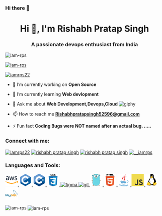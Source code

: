 ### Hi there 👋


<h1 align="center">Hi 👋, I'm Rishabh Pratap Singh</h1>
<h3 align="center">A passionate devops enthusiast from India</h3>

<p align="left"> <img src="https://komarev.com/ghpvc/?username=iam-rps&label=Profile%20views&color=0e75b6&style=flat" alt="iam-rps" /> </p>

<p align="left"> <a href="https://github.com/ryo-ma/github-profile-trophy"><img src="https://github-profile-trophy.vercel.app/?username=iam-rps" alt="iam-rps" /></a> </p>

<p align="left"> <a href="https://twitter.com/iamrps22" target="blank"><img src="https://img.shields.io/twitter/follow/iamrps22?logo=twitter&style=for-the-badge" alt="iamrps22" /></a> </p>





- 🔭 I’m currently working on **Open Source**

- 🌱 I’m currently learning **Web devlopment**

- 💬 Ask me about **Web Development,Devops,Cloud**                        ![giphy](https://user-images.githubusercontent.com/96458739/193414469-225b12a6-1188-44d4-aa68-5c0edaa3ee09.gif)

- 📫 How to reach me **Rishabhpratapsingh52596@gmail.com**

- ⚡ Fun fact **Coding Bugs were NOT named after an actual bug. .....**

<h3 align="left">Connect with me:</h3>
<p align="left">
<a href="https://twitter.com/iamrps22" target="blank"><img align="center" src="https://raw.githubusercontent.com/rahuldkjain/github-profile-readme-generator/master/src/images/icons/Social/twitter.svg" alt="iamrps22" height="30" width="40" /></a>
<a href="https://linkedin.com/in/rishabh pratap singh" target="blank"><img align="center" src="https://raw.githubusercontent.com/rahuldkjain/github-profile-readme-generator/master/src/images/icons/Social/linked-in-alt.svg" alt="rishabh pratap singh" height="30" width="40" /></a>
<a href="https://fb.com/rishabh pratap singh" target="blank"><img align="center" src="https://raw.githubusercontent.com/rahuldkjain/github-profile-readme-generator/master/src/images/icons/Social/facebook.svg" alt="rishabh pratap singh" height="30" width="40" /></a>
<a href="https://instagram.com/__iamrps" target="blank"><img align="center" src="https://raw.githubusercontent.com/rahuldkjain/github-profile-readme-generator/master/src/images/icons/Social/instagram.svg" alt="__iamrps" height="30" width="40" /></a>
</p>

<h3 align="left">Languages and Tools:</h3>
<p align="left"> <a href="https://aws.amazon.com" target="_blank" rel="noreferrer"> <img src="https://raw.githubusercontent.com/devicons/devicon/master/icons/amazonwebservices/amazonwebservices-original-wordmark.svg" alt="aws" width="40" height="40"/> </a> <a href="https://www.cprogramming.com/" target="_blank" rel="noreferrer"> <img src="https://raw.githubusercontent.com/devicons/devicon/master/icons/c/c-original.svg" alt="c" width="40" height="40"/> </a> <a href="https://www.w3schools.com/cpp/" target="_blank" rel="noreferrer"> <img src="https://raw.githubusercontent.com/devicons/devicon/master/icons/cplusplus/cplusplus-original.svg" alt="cplusplus" width="40" height="40"/> </a> <a href="https://www.w3schools.com/css/" target="_blank" rel="noreferrer"> <img src="https://raw.githubusercontent.com/devicons/devicon/master/icons/css3/css3-original-wordmark.svg" alt="css3" width="40" height="40"/> </a> <a href="https://www.figma.com/" target="_blank" rel="noreferrer"> <img src="https://www.vectorlogo.zone/logos/figma/figma-icon.svg" alt="figma" width="40" height="40"/> </a> <a href="https://git-scm.com/" target="_blank" rel="noreferrer"> <img src="https://www.vectorlogo.zone/logos/git-scm/git-scm-icon.svg" alt="git" width="40" height="40"/> </a> <a href="https://golang.org" target="_blank" rel="noreferrer"> <img src="https://raw.githubusercontent.com/devicons/devicon/master/icons/go/go-original.svg" alt="go" width="40" height="40"/> </a> <a href="https://www.w3.org/html/" target="_blank" rel="noreferrer"> <img src="https://raw.githubusercontent.com/devicons/devicon/master/icons/html5/html5-original-wordmark.svg" alt="html5" width="40" height="40"/> </a> <a href="https://www.java.com" target="_blank" rel="noreferrer"> <img src="https://raw.githubusercontent.com/devicons/devicon/master/icons/java/java-original.svg" alt="java" width="40" height="40"/> </a> <a href="https://developer.mozilla.org/en-US/docs/Web/JavaScript" target="_blank" rel="noreferrer"> <img src="https://raw.githubusercontent.com/devicons/devicon/master/icons/javascript/javascript-original.svg" alt="javascript" width="40" height="40"/> </a> <a href="https://www.linux.org/" target="_blank" rel="noreferrer"> <img src="https://raw.githubusercontent.com/devicons/devicon/master/icons/linux/linux-original.svg" alt="linux" width="40" height="40"/> </a> <a href="https://www.mysql.com/" target="_blank" rel="noreferrer"> <img src="https://raw.githubusercontent.com/devicons/devicon/master/icons/mysql/mysql-original-wordmark.svg" alt="mysql" width="40" height="40"/> </a> </p>

<p><img align="left" src="https://github-readme-stats.vercel.app/api/top-langs?username=iam-rps&show_icons=true&locale=en&layout=compact" alt="iam-rps" /></p>

<p>&nbsp;<img align="center" src="https://github-readme-stats.vercel.app/api?username=iam-rps&show_icons=true&locale=en" alt="iam-rps" /></p>
